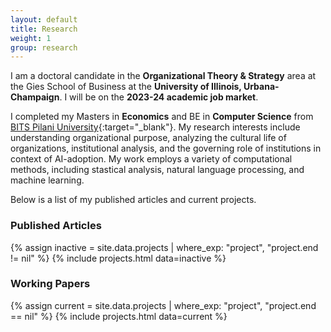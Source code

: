 ```yaml
---
layout: default
title: Research
weight: 1
group: research
---
```


I am a doctoral candidate in the **Organizational Theory & Strategy** area at the Gies School of Business at the **University of Illinois, Urbana-Champaign**. I will be on the **2023-24 academic job market**. 

I completed my Masters in **Economics** and BE in **Computer Science** from [BITS Pilani University](https://www.bits-pilani.ac.in/){:target="_blank"}. My research interests include understanding organizational purpose, analyzing the cultural life of organizations, institutional analysis, and the governing role of institutions in context of AI-adoption. My work employs a variety of computational methods, including stastical analysis, natural language processing, and machine learning.

Below is a list of my published articles and current projects.

### Published Articles
{% assign inactive = site.data.projects | where_exp: "project", "project.end != nil" %} {% include projects.html data=inactive %}

### Working Papers
{% assign current = site.data.projects | where_exp: "project", "project.end == nil" %}
{% include projects.html data=current %}
